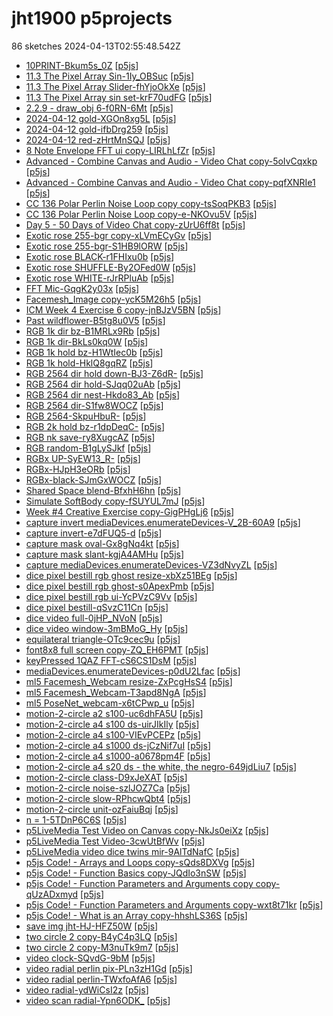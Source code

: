 # jht1900 p5projects
86 sketches 2024-04-13T02:55:48.542Z

- [10PRINT-Bkum5s\_0Z](./p5projects/10PRINT-Bkum5s_0Z) [[p5js](https://editor.p5js.org/jht1900/sketches/Bkum5s_0Z)]
- [11.3 The Pixel Array Sin-1Iy\_OBSuc](./p5projects/11.3%20The%20Pixel%20Array%20Sin-1Iy_OBSuc) [[p5js](https://editor.p5js.org/jht1900/sketches/1Iy_OBSuc)]
- [11.3 The Pixel Array Slider-fhYjoOkXe](./p5projects/11.3%20The%20Pixel%20Array%20Slider-fhYjoOkXe) [[p5js](https://editor.p5js.org/jht1900/sketches/fhYjoOkXe)]
- [11.3 The Pixel Array sin set-krF70udFG](./p5projects/11.3%20The%20Pixel%20Array%20sin%20set-krF70udFG) [[p5js](https://editor.p5js.org/jht1900/sketches/krF70udFG)]
- [2.2.9 - draw\_obj 6-f0RN-6Mt](./p5projects/2.2.9%20-%20draw_obj%206-f0RN-6Mt) [[p5js](https://editor.p5js.org/jht1900/sketches/-f0RN-6Mt)]
- [2024-04-12 gold-XGOn8xg5L](./p5projects/2024-04-12%20gold-XGOn8xg5L) [[p5js](https://editor.p5js.org/jht1900/sketches/XGOn8xg5L)]
- [2024-04-12 gold-ifbDrg259](./p5projects/2024-04-12%20gold-ifbDrg259) [[p5js](https://editor.p5js.org/jht1900/sketches/ifbDrg259)]
- [2024-04-12 red-zHrtMnSQJ](./p5projects/2024-04-12%20red-zHrtMnSQJ) [[p5js](https://editor.p5js.org/jht1900/sketches/zHrtMnSQJ)]
- [8 Note Envelope FFT ui copy-LIRLhLfZr](./p5projects/8%20Note%20Envelope%20FFT%20ui%20copy-LIRLhLfZr) [[p5js](https://editor.p5js.org/jht1900/sketches/LIRLhLfZr)]
- [Advanced - Combine Canvas and Audio - Video Chat copy-5oIvCqxkp](./p5projects/Advanced%20-%20Combine%20Canvas%20and%20Audio%20-%20Video%20Chat%20copy-5oIvCqxkp) [[p5js](https://editor.p5js.org/jht1900/sketches/5oIvCqxkp)]
- [Advanced - Combine Canvas and Audio - Video Chat copy-pqfXNRIe1](./p5projects/Advanced%20-%20Combine%20Canvas%20and%20Audio%20-%20Video%20Chat%20copy-pqfXNRIe1) [[p5js](https://editor.p5js.org/jht1900/sketches/pqfXNRIe1)]
- [CC 136 Polar Perlin Noise Loop copy copy-tsSoqPKB3](./p5projects/CC%20136%20Polar%20Perlin%20Noise%20Loop%20copy%20copy-tsSoqPKB3) [[p5js](https://editor.p5js.org/jht1900/sketches/tsSoqPKB3)]
- [CC 136 Polar Perlin Noise Loop copy-e-NKOvu5V](./p5projects/CC%20136%20Polar%20Perlin%20Noise%20Loop%20copy-e-NKOvu5V) [[p5js](https://editor.p5js.org/jht1900/sketches/e-NKOvu5V)]
- [Day 5 - 50 Days of Video Chat copy-zUrU6ff8t](./p5projects/Day%205%20-%2050%20Days%20of%20Video%20Chat%20copy-zUrU6ff8t) [[p5js](https://editor.p5js.org/jht1900/sketches/zUrU6ff8t)]
- [Exotic rose 255-bgr copy-xLVmECyGv](./p5projects/Exotic%20rose%20255-bgr%20copy-xLVmECyGv) [[p5js](https://editor.p5js.org/jht1900/sketches/xLVmECyGv)]
- [Exotic rose 255-bgr-S1HB9lORW](./p5projects/Exotic%20rose%20255-bgr-S1HB9lORW) [[p5js](https://editor.p5js.org/jht1900/sketches/S1HB9lORW)]
- [Exotic rose BLACK-r1FHIxu0b](./p5projects/Exotic%20rose%20BLACK-r1FHIxu0b) [[p5js](https://editor.p5js.org/jht1900/sketches/r1FHIxu0b)]
- [Exotic rose SHUFFLE-By2OFed0W](./p5projects/Exotic%20rose%20SHUFFLE-By2OFed0W) [[p5js](https://editor.p5js.org/jht1900/sketches/By2OFed0W)]
- [Exotic rose WHITE-rJrRPluAb](./p5projects/Exotic%20rose%20WHITE-rJrRPluAb) [[p5js](https://editor.p5js.org/jht1900/sketches/rJrRPluAb)]
- [FFT Mic-GqgK2y03x](./p5projects/FFT%20Mic-GqgK2y03x) [[p5js](https://editor.p5js.org/jht1900/sketches/GqgK2y03x)]
- [Facemesh\_Image copy-ycK5M26h5](./p5projects/Facemesh_Image%20copy-ycK5M26h5) [[p5js](https://editor.p5js.org/jht1900/sketches/ycK5M26h5)]
- [ICM Week 4 Exercise 6 copy-jnBJzV5BN](./p5projects/ICM%20Week%204%20Exercise%206%20copy-jnBJzV5BN) [[p5js](https://editor.p5js.org/jht1900/sketches/jnBJzV5BN)]
- [Past wildflower-B5tg8u0V5](./p5projects/Past%20wildflower-B5tg8u0V5) [[p5js](https://editor.p5js.org/jht1900/sketches/B5tg8u0V5)]
- [RGB 1k dir bz-B1MRLx9Rb](./p5projects/RGB%201k%20dir%20bz-B1MRLx9Rb) [[p5js](https://editor.p5js.org/jht1900/sketches/B1MRLx9Rb)]
- [RGB 1k dir-BkLs0kq0W](./p5projects/RGB%201k%20dir-BkLs0kq0W) [[p5js](https://editor.p5js.org/jht1900/sketches/BkLs0kq0W)]
- [RGB 1k hold bz-H1WtIec0b](./p5projects/RGB%201k%20hold%20bz-H1WtIec0b) [[p5js](https://editor.p5js.org/jht1900/sketches/H1WtIec0b)]
- [RGB 1k hold-HklQ8gqRZ](./p5projects/RGB%201k%20hold-HklQ8gqRZ) [[p5js](https://editor.p5js.org/jht1900/sketches/HklQ8gqRZ)]
- [RGB 2564 dir hold down-BJ3-Z6dR-](./p5projects/RGB%202564%20dir%20hold%20down-BJ3-Z6dR-) [[p5js](https://editor.p5js.org/jht1900/sketches/BJ3-Z6dR-)]
- [RGB 2564 dir hold-SJqq02uAb](./p5projects/RGB%202564%20dir%20hold-SJqq02uAb) [[p5js](https://editor.p5js.org/jht1900/sketches/SJqq02uAb)]
- [RGB 2564 dir nest-Hkdo83\_Ab](./p5projects/RGB%202564%20dir%20nest-Hkdo83_Ab) [[p5js](https://editor.p5js.org/jht1900/sketches/Hkdo83_Ab)]
- [RGB 2564 dir-S1fw8WOCZ](./p5projects/RGB%202564%20dir-S1fw8WOCZ) [[p5js](https://editor.p5js.org/jht1900/sketches/S1fw8WOCZ)]
- [RGB 2564-SkpuHbuR-](./p5projects/RGB%202564-SkpuHbuR-) [[p5js](https://editor.p5js.org/jht1900/sketches/SkpuHbuR-)]
- [RGB 2k hold bz-r1dpDeqC-](./p5projects/RGB%202k%20hold%20bz-r1dpDeqC-) [[p5js](https://editor.p5js.org/jht1900/sketches/r1dpDeqC-)]
- [RGB nk save-ry8XugcAZ](./p5projects/RGB%20nk%20save-ry8XugcAZ) [[p5js](https://editor.p5js.org/jht1900/sketches/ry8XugcAZ)]
- [RGB random-B1gLySJkf](./p5projects/RGB%20random-B1gLySJkf) [[p5js](https://editor.p5js.org/jht1900/sketches/B1gLySJkf)]
- [RGBx UP-SyEW13\_R-](./p5projects/RGBx%20UP-SyEW13_R-) [[p5js](https://editor.p5js.org/jht1900/sketches/SyEW13_R-)]
- [RGBx-HJpH3eORb](./p5projects/RGBx-HJpH3eORb) [[p5js](https://editor.p5js.org/jht1900/sketches/HJpH3eORb)]
- [RGBx-black-SJmGxWOCZ](./p5projects/RGBx-black-SJmGxWOCZ) [[p5js](https://editor.p5js.org/jht1900/sketches/SJmGxWOCZ)]
- [Shared Space blend-BfxhH6hn](./p5projects/Shared%20Space%20blend-BfxhH6hn) [[p5js](https://editor.p5js.org/jht1900/sketches/-BfxhH6hn)]
- [Simulate SoftBody copy-fSUYUL7mJ](./p5projects/Simulate%20SoftBody%20copy-fSUYUL7mJ) [[p5js](https://editor.p5js.org/jht1900/sketches/fSUYUL7mJ)]
- [Week \#4 Creative Exercise copy-GigPHgLj6](./p5projects/Week%20%234%20Creative%20Exercise%20copy-GigPHgLj6) [[p5js](https://editor.p5js.org/jht1900/sketches/GigPHgLj6)]
- [capture invert mediaDevices.enumerateDevices-V\_2B-60A9](./p5projects/capture%20invert%20mediaDevices.enumerateDevices-V_2B-60A9) [[p5js](https://editor.p5js.org/jht1900/sketches/V_2B-60A9)]
- [capture invert-e7dFUQ5-d](./p5projects/capture%20invert-e7dFUQ5-d) [[p5js](https://editor.p5js.org/jht1900/sketches/e7dFUQ5-d)]
- [capture mask oval-Gx8gNq4kt](./p5projects/capture%20mask%20oval-Gx8gNq4kt) [[p5js](https://editor.p5js.org/jht1900/sketches/Gx8gNq4kt)]
- [capture mask slant-kgjA4AMHu](./p5projects/capture%20mask%20slant-kgjA4AMHu) [[p5js](https://editor.p5js.org/jht1900/sketches/kgjA4AMHu)]
- [capture mediaDevices.enumerateDevices-VZ3dNvyZL](./p5projects/capture%20mediaDevices.enumerateDevices-VZ3dNvyZL) [[p5js](https://editor.p5js.org/jht1900/sketches/VZ3dNvyZL)]
- [dice pixel bestill rgb ghost resize-xbXz51BEg](./p5projects/dice%20pixel%20bestill%20rgb%20ghost%20resize-xbXz51BEg) [[p5js](https://editor.p5js.org/jht1900/sketches/xbXz51BEg)]
- [dice pixel bestill rgb ghost-s0ApexPmb](./p5projects/dice%20pixel%20bestill%20rgb%20ghost-s0ApexPmb) [[p5js](https://editor.p5js.org/jht1900/sketches/s0ApexPmb)]
- [dice pixel bestill rgb ui-YcPVzC9Vv](./p5projects/dice%20pixel%20bestill%20rgb%20ui-YcPVzC9Vv) [[p5js](https://editor.p5js.org/jht1900/sketches/YcPVzC9Vv)]
- [dice pixel bestill-qSvzC11Cn](./p5projects/dice%20pixel%20bestill-qSvzC11Cn) [[p5js](https://editor.p5js.org/jht1900/sketches/qSvzC11Cn)]
- [dice video full-0jHP\_NVoN](./p5projects/dice%20video%20full-0jHP_NVoN) [[p5js](https://editor.p5js.org/jht1900/sketches/0jHP_NVoN)]
- [dice video window-3mBMoG\_Hy](./p5projects/dice%20video%20window-3mBMoG_Hy) [[p5js](https://editor.p5js.org/jht1900/sketches/3mBMoG_Hy)]
- [equilateral triangle-OTc9cec9u](./p5projects/equilateral%20triangle-OTc9cec9u) [[p5js](https://editor.p5js.org/jht1900/sketches/OTc9cec9u)]
- [font8x8 full screen copy-ZQ\_EH6PMT](./p5projects/font8x8%20full%20screen%20copy-ZQ_EH6PMT) [[p5js](https://editor.p5js.org/jht1900/sketches/ZQ_EH6PMT)]
- [keyPressed 1QAZ FFT-cS6CS1DsM](./p5projects/keyPressed%201QAZ%20FFT-cS6CS1DsM) [[p5js](https://editor.p5js.org/jht1900/sketches/cS6CS1DsM)]
- [mediaDevices.enumerateDevices-p0dU2Lfac](./p5projects/mediaDevices.enumerateDevices-p0dU2Lfac) [[p5js](https://editor.p5js.org/jht1900/sketches/p0dU2Lfac)]
- [ml5 Facemesh\_Webcam resize-ZxPcgHsS4](./p5projects/ml5%20Facemesh_Webcam%20resize-ZxPcgHsS4) [[p5js](https://editor.p5js.org/jht1900/sketches/ZxPcgHsS4)]
- [ml5 Facemesh\_Webcam-T3apd8NgA](./p5projects/ml5%20Facemesh_Webcam-T3apd8NgA) [[p5js](https://editor.p5js.org/jht1900/sketches/T3apd8NgA)]
- [ml5 PoseNet\_webcam-x6tCPwp\_u](./p5projects/ml5%20PoseNet_webcam-x6tCPwp_u) [[p5js](https://editor.p5js.org/jht1900/sketches/x6tCPwp_u)]
- [motion-2-circle a2 s100-uc6dhFA5U](./p5projects/motion-2-circle%20a2%20s100-uc6dhFA5U) [[p5js](https://editor.p5js.org/jht1900/sketches/uc6dhFA5U)]
- [motion-2-circle a4 s100 ds-uirJIkIly](./p5projects/motion-2-circle%20a4%20s100%20ds-uirJIkIly) [[p5js](https://editor.p5js.org/jht1900/sketches/uirJIkIly)]
- [motion-2-circle a4 s100-VIEvPCEPz](./p5projects/motion-2-circle%20a4%20s100-VIEvPCEPz) [[p5js](https://editor.p5js.org/jht1900/sketches/VIEvPCEPz)]
- [motion-2-circle a4 s1000 ds-jCzNif7uI](./p5projects/motion-2-circle%20a4%20s1000%20ds-jCzNif7uI) [[p5js](https://editor.p5js.org/jht1900/sketches/jCzNif7uI)]
- [motion-2-circle a4 s1000-a0678pm4F](./p5projects/motion-2-circle%20a4%20s1000-a0678pm4F) [[p5js](https://editor.p5js.org/jht1900/sketches/a0678pm4F)]
- [motion-2-circle a4 s20 ds - the white, the negro-649jdLiu7](./p5projects/motion-2-circle%20a4%20s20%20ds%20-%20the%20white%2C%20the%20negro-649jdLiu7) [[p5js](https://editor.p5js.org/jht1900/sketches/649jdLiu7)]
- [motion-2-circle class-D9xJeXAT](./p5projects/motion-2-circle%20class-D9xJeXAT) [[p5js](https://editor.p5js.org/jht1900/sketches/-D9xJeXAT)]
- [motion-2-circle noise-szlJOZ7Ca](./p5projects/motion-2-circle%20noise-szlJOZ7Ca) [[p5js](https://editor.p5js.org/jht1900/sketches/szlJOZ7Ca)]
- [motion-2-circle slow-RPhcwQbt4](./p5projects/motion-2-circle%20slow-RPhcwQbt4) [[p5js](https://editor.p5js.org/jht1900/sketches/RPhcwQbt4)]
- [motion-2-circle unit-ozFaiuBqj](./p5projects/motion-2-circle%20unit-ozFaiuBqj) [[p5js](https://editor.p5js.org/jht1900/sketches/ozFaiuBqj)]
- [n = 1-5TDnP6C6S](./p5projects/n%20%3D%201-5TDnP6C6S) [[p5js](https://editor.p5js.org/jht1900/sketches/5TDnP6C6S)]
- [p5LiveMedia Test Video on Canvas copy-NkJs0eiXz](./p5projects/p5LiveMedia%20Test%20Video%20on%20Canvas%20copy-NkJs0eiXz) [[p5js](https://editor.p5js.org/jht1900/sketches/NkJs0eiXz)]
- [p5LiveMedia Test Video-3cwUtBfWv](./p5projects/p5LiveMedia%20Test%20Video-3cwUtBfWv) [[p5js](https://editor.p5js.org/jht1900/sketches/3cwUtBfWv)]
- [p5LiveMedia video dice twins mir-9AlTdNafC](./p5projects/p5LiveMedia%20video%20dice%20twins%20mir-9AlTdNafC) [[p5js](https://editor.p5js.org/jht1900/sketches/9AlTdNafC)]
- [p5js Code\! - Arrays and Loops copy-sQds8DXVg](./p5projects/p5js%20Code!%20-%20Arrays%20and%20Loops%20copy-sQds8DXVg) [[p5js](https://editor.p5js.org/jht1900/sketches/sQds8DXVg)]
- [p5js Code\! - Function Basics copy-JQdIo3nSW](./p5projects/p5js%20Code!%20-%20Function%20Basics%20copy-JQdIo3nSW) [[p5js](https://editor.p5js.org/jht1900/sketches/JQdIo3nSW)]
- [p5js Code\! - Function Parameters and Arguments copy copy-qUzADxmyd](./p5projects/p5js%20Code!%20-%20Function%20Parameters%20and%20Arguments%20copy%20copy-qUzADxmyd) [[p5js](https://editor.p5js.org/jht1900/sketches/qUzADxmyd)]
- [p5js Code\! - Function Parameters and Arguments copy-wxt8t71kr](./p5projects/p5js%20Code!%20-%20Function%20Parameters%20and%20Arguments%20copy-wxt8t71kr) [[p5js](https://editor.p5js.org/jht1900/sketches/wxt8t71kr)]
- [p5js Code\! - What is an Array copy-hhshLS36S](./p5projects/p5js%20Code!%20-%20What%20is%20an%20Array%20copy-hhshLS36S) [[p5js](https://editor.p5js.org/jht1900/sketches/hhshLS36S)]
- [save img jht-HJ-HFZ50W](./p5projects/save%20img%20jht-HJ-HFZ50W) [[p5js](https://editor.p5js.org/jht1900/sketches/HJ-HFZ50W)]
- [two circle 2 copy-B4yC4p3LQ](./p5projects/two%20circle%202%20copy-B4yC4p3LQ) [[p5js](https://editor.p5js.org/jht1900/sketches/B4yC4p3LQ)]
- [two circle 2 copy-M3nuTk9m7](./p5projects/two%20circle%202%20copy-M3nuTk9m7) [[p5js](https://editor.p5js.org/jht1900/sketches/M3nuTk9m7)]
- [video clock-SQvdG-9bM](./p5projects/video%20clock-SQvdG-9bM) [[p5js](https://editor.p5js.org/jht1900/sketches/SQvdG-9bM)]
- [video radial perlin pix-PLn3zH1Gd](./p5projects/video%20radial%20perlin%20pix-PLn3zH1Gd) [[p5js](https://editor.p5js.org/jht1900/sketches/PLn3zH1Gd)]
- [video radial perlin-TWxfoAfA6](./p5projects/video%20radial%20perlin-TWxfoAfA6) [[p5js](https://editor.p5js.org/jht1900/sketches/TWxfoAfA6)]
- [video radial-ydWiCsI2z](./p5projects/video%20radial-ydWiCsI2z) [[p5js](https://editor.p5js.org/jht1900/sketches/ydWiCsI2z)]
- [video scan radial-Ypn6ODK\_](./p5projects/video%20scan%20radial-Ypn6ODK_) [[p5js](https://editor.p5js.org/jht1900/sketches/-Ypn6ODK_)]
